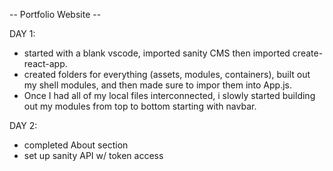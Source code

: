-- Portfolio Website --

DAY 1:

- started with a blank vscode, imported sanity CMS then imported create-react-app.
- created folders for everything (assets, modules, containers), built out my shell modules, and then made sure to impor them into App.js.
- Once I had all of my local files interconnected, i slowly started building out my modules from top to bottom starting with navbar.

DAY 2:

- completed About section
- set up sanity API w/ token access
